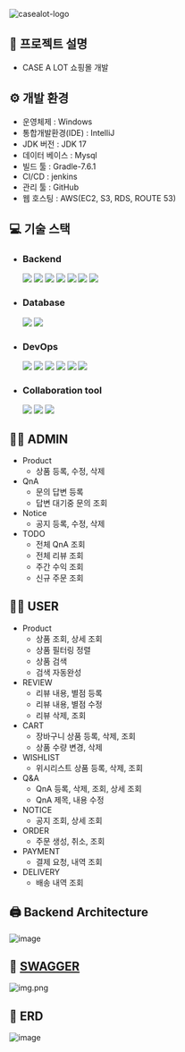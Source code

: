 ![casealot-logo](https://github.com/casealot/casealot-backend/assets/70744371/9f311cb1-78bd-4881-a35d-dae8a37e4dc8)

## 📢 프로젝트 설명

- CASE A LOT 쇼핑몰 개발

## ⚙ 개발 환경

- 운영체제 :  Windows
- 통합개발환경(IDE) : IntelliJ
- JDK 버전 : JDK 17
- 데이터 베이스 : Mysql
- 빌드 툴 : Gradle-7.6.1
- CI/CD : jenkins
- 관리 툴 : GitHub
- 웹 호스팅 : AWS(EC2, S3, RDS, ROUTE 53)

## 💻 기술 스택

- ### Backend
  <img src="https://img.shields.io/badge/Java-000000?style=flat-square&logo=OpenJDK&logoColor=#6DB33F"/></a>
  <img src="https://img.shields.io/badge/Spring Boot-000000?style=flat-square&logo=Spring Boot&logoColor=#6DB33F"/></a>
  <img src="https://img.shields.io/badge/Gradle-000000?style=flat-square&logo=Gradle&logoColor=#02303A"/></a>
  <img src="https://img.shields.io/badge/Spring Security-000000?style=flat-square&logo=Spring Security&logoColor=#6DB33F"/></a>
  <img src="https://img.shields.io/badge/Spring JPA-000000?style=flat-square&logo=Spring Jpa&logoColor=#6DB33F"/></a>
  <img src="https://img.shields.io/badge/Oauth 2.0-000000?style=flat-square&logo=Authy&logoColor=#EC1C24"/></a>
  <img src="https://img.shields.io/badge/JSON Web Tokens-000000?style=flat-square&logo=JSON Web Tokens&logoColor=#000000"/></a>

- ### Database
  <img src="https://img.shields.io/badge/Mysql-000000?style=flat-square&logo=MySql&logoColor=white"/></a>
  <img src="https://img.shields.io/badge/H2-000000?style=flat-square&logo=H2&logoColor=#DC382D"/></a>
- ### DevOps
  <img src="https://img.shields.io/badge/AWS-000000?style=flat-square&logo=Amazon AWS&logoColor=#232F3E"/></a>
  <img src="https://img.shields.io/badge/Amazon EC2-000000?style=flat-square&logo=Amazon EC2&logoColor=#FF9900"/></a>
  <img src="https://img.shields.io/badge/Amazon RDS-000000?style=flat-square&logo=Amazon RDS&logoColor=#527FFF"/></a>
  <img src="https://img.shields.io/badge/Amazon S3-000000?style=flat-square&logo=Amazon S3&logoColor=#569A31"/></a>
  <img src="https://img.shields.io/badge/Docker-000000?style=flat-square&logo=Docker&logoColor=#2496ED"/></a>
  <img src="https://img.shields.io/badge/Jenkins-000000?style=flat-square&logo=Jenkins&logoColor=#D24939"/></a>
- ### Collaboration tool
  <img src="https://img.shields.io/badge/Slack-000000?style=flat-square&logo=Slack&logoColor=#4A154B"/></a>
  <img src="https://img.shields.io/badge/Notion-000000?style=flat-square&logo=Notion&logoColor=#000000"/></a>
  <img src="https://img.shields.io/badge/Discord-000000?style=flat-square&logo=Discord&logoColor=#000000"/></a>

## 👳‍♂️ ADMIN

- Product
    - 상품 등록, 수정, 삭제
- QnA
    - 문의 답변 등록
    - 답변 대기중 문의 조회
- Notice
    - 공지 등록, 수정, 삭제
- TODO
    - 전체 QnA 조회
    - 전체 리뷰 조회
    - 주간 수익 조회
    - 신규 주문 조회

## 🙍‍♂️ USER

- Product
    - 상품 조회, 상세 조회
    - 상품 필터링 정렬
    - 상품 검색
    - 검색 자동완성
- REVIEW
    - 리뷰 내용, 별점 등록
    - 리뷰 내용, 별점 수정
    - 리뷰 삭제, 조회
- CART
    - 장바구니 상품 등록, 삭제, 조회
    - 상품 수량 변경, 삭제
- WISHLIST
    - 위시리스트 상품 등록, 삭제, 조회
- Q&A
    - QnA 등록, 삭제, 조회, 상세 조회
    - QnA 제목, 내용 수정
- NOTICE
    - 공지 조회, 상세 조회
- ORDER
    - 주문 생성, 취소, 조회
- PAYMENT
    - 결제 요청, 내역 조회
- DELIVERY
    - 배송 내역 조회

## 🖨 Backend Architecture

![image](https://github.com/casealot/casealot-backend/assets/70744371/a481b40f-8d25-4802-b333-39d823acba82)

## 📜 [SWAGGER](http://43.201.170.8:8000/swagger-ui/index.html#/)

![img.png](https://github.com/casealot/casealot-backend/assets/101981639/d09d1efd-0036-46c8-beb2-fe919a45b59e)

## 📃 ERD

![image](https://github.com/casealot/casealot-backend/assets/101981639/1623731d-fe66-47cd-a88c-0f43718e22de)


